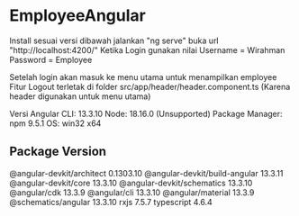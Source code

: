 # EmployeeAngular
Install sesuai versi dibawah
jalankan "ng serve"
buka url "http://localhost:4200/"
Ketika Login gunakan nilai
Username = Wirahman
Password = Employee

Setelah login akan masuk ke menu utama untuk menampilkan employee
Fitur Logout terletak di folder src/app/header/header.component.ts (Karena header digunakan untuk menu utama)




Versi
Angular CLI: 13.3.10
Node: 18.16.0 (Unsupported)
Package Manager: npm 9.5.1
OS: win32 x64

Package                         Version
---------------------------------------------------------
@angular-devkit/architect       0.1303.10
@angular-devkit/build-angular   13.3.11
@angular-devkit/core            13.3.10
@angular-devkit/schematics      13.3.10
@angular/cdk                    13.3.9
@angular/cli                    13.3.10
@angular/material               13.3.9
@schematics/angular             13.3.10
rxjs                            7.5.7
typescript                      4.6.4